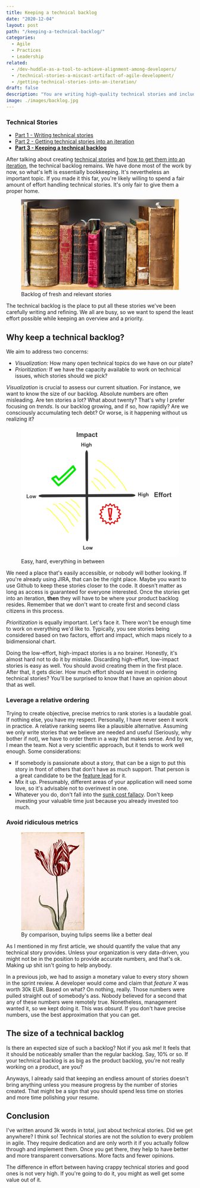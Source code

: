 ```yaml
---
title: Keeping a technical backlog
date: "2020-12-04"
layout: post
path: "/keeping-a-technical-backlog/"
categories:
  - Agile
  - Practices
  - Leadership
related:
  - /dev-huddle-as-a-tool-to-achieve-alignment-among-developers/
  - /technical-stories-a-miscast-artifact-of-agile-development/
  - /getting-technical-stories-into-an-iteration/
draft: false
description: "You are writing high-quality technical stories and including them in every iteration. Find a home for them in your technical backlog"
image: ./images/backlog.jpg
---
```


<div class="guide">

### Technical Stories

- [Part 1 - Writing technical stories](../technical-stories-a-miscast-artifact-of-agile-development/)
- [Part 2 - Getting technical stories into an iteration](../getting-technical-stories-into-an-iteration/)
- [**Part 3 - Keeping a technical backlog**](../keeping-a-technical-backlog/)

</div>

After talking about creating [technical stories](../technical-stories-a-miscast-artifact-of-agile-development/) and [how to get them into an iteration](../keeping-a-technical-backlog/), the technical backlog remains. We have done most of the work by now, so what's left is essentially bookkeeping. It's nevertheless an important topic. If you made it this far, you're likely willing to spend a fair amount of effort handling technical stories. It's only fair to give them a proper home.

<figure class="figure">
  <img src="./images/backlog.jpg" alt="backlog" />
  <figcaption class="figure__caption">
  Backlog of fresh and relevant stories
  </figcaption>
</figure>

The technical backlog is the place to put all these stories we've been carefully writing and refining. We all are busy, so we want to spend the least effort possible while keeping an overview and a priority.

## Why keep a technical backlog?

We aim to address two concerns:

- _Visualization:_ How many open technical topics do we have on our plate?
- _Prioritization:_ If we have the capacity available to work on technical issues, which stories should we pick?

_Visualization_ is crucial to assess our current situation. For instance, we want to know the size of our backlog. Absolute numbers are often misleading. Are ten stories a lot? What about twenty? That's why I prefer focusing on _trends_. Is our backlog growing, and if so, how rapidly? Are we consciously accumulating tech debt? Or worse, is it happening without us realizing it?


<figure class="figure figure--left">
  <img src="./images/tech-backlog-quadrants.png" alt="tech-backlog-quadrants" />
  <figcaption class="figure__caption">
  Easy, hard, everything in between
  </figcaption>
</figure>

We need a place that's easily accessible, or nobody will bother looking. If you're already using JIRA, that can be the right place. Maybe you want to use Github to keep these stories closer to the code. It doesn't matter as long as access is guaranteed for everyone interested. Once the stories get into an iteration, **then** they will have to be where your product backlog resides. Remember that we don't want to create first and second class citizens in this process.

_Prioritization_ is equally important. Let's face it. There won't be enough time to work on everything we'd like to. Typically, you see stories being considered based on two factors, effort and impact, which maps nicely to a bidimensional chart.

Doing the low-effort, high-impact stories is a no brainer. Honestly, it's almost hard not to do it by mistake. Discarding high-effort, low-impact stories is easy as well. You should avoid creating them in the first place. After that, it gets dicier. How much effort should we invest in ordering technical stories? You'll be surprised to know that I have an opinion about that as well.

### Leverage a relative ordering

Trying to create objective, precise metrics to rank stories is a laudable goal. If nothing else, you have my respect. Personally, I have never seen it work in practice. A relative ranking seems like a plausible alternative. Assuming we only write stories that we believe are needed and useful (Seriously, why bother if not), we have to order them in a way that makes sense. And by we, I mean the team. Not a very scientific approach, but it tends to work well enough. Some considerations:

- If somebody is passionate about a story, that can be a sign to put this story in front of others that don't have as much support. That person is a great candidate to be the [feature lead](https://www.thoughtworks.com/de/insights/blog/feature-leading-agile-team) for it.
- Mix it up. Presumably, different areas of your application will need some love, so it's advisable not to overinvest in one.
- Whatever you do, don't fall into the [sunk cost fallacy](https://en.wikipedia.org/wiki/Sunk_cost#Fallacy_effect). Don't keep investing your valuable time just because you already invested too much.

### Avoid ridiculous metrics

<figure class="figure figure--right">
  <img src="./images/tulip.jpg" alt="tulip" />
  <figcaption class="figure__caption">
  By comparison, buying tulips seems like a better deal
  </figcaption>
</figure>

As I mentioned in my first article, we should quantify the value that any technical story provides. Unless your organization is very data-driven, you might not be in the position to provide accurate numbers, and that's ok. Making up shit isn't going to help anybody.

In a previous job, we had to assign a monetary value to every story shown in the sprint review. A developer would come and claim that _feature X_ was worth 30k EUR. Based on what? On nothing, really. Those numbers were pulled straight out of somebody's ass. Nobody believed for a second that any of these numbers were remotely true. Nonetheless, management wanted it, so we kept doing it. This was _absurd_. If you don't have precise numbers, use the best approximation that you can get.

## The size of a technical backlog

Is there an expected size of such a backlog? Not if you ask me! It feels that it should be noticeably smaller than the regular backlog. Say, 10% or so. If your technical backlog is as big as the product backlog, you're not really working on a product, are you? 

Anyways, I already said that keeping an endless amount of stories doesn't bring anything unless you measure progress by the number of stories created. That might be a sign that you should spend less time on stories and more time polishing your resume.

## Conclusion

I've written around 3k words in total, just about technical stories. Did we get anywhere? I think so! Technical stories are not the solution to every problem in agile. They require dedication and are only worth it if you actually follow through and implement them. Once you get there, they help to have better and more transparent conversations. More facts and fewer opinions. 

The difference in effort between having crappy technical stories and good ones is not very high. If you're going to do it, you might as well get some value out of it.
    
